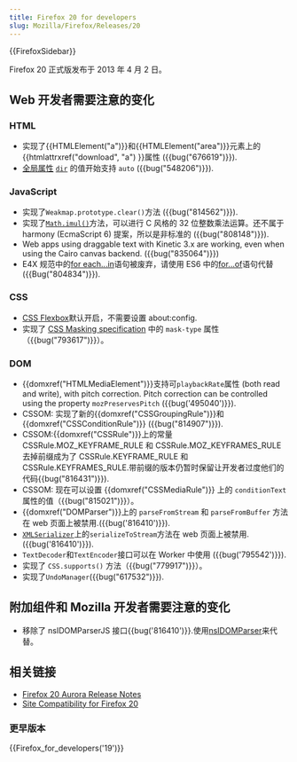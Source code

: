 ```yaml
---
title: Firefox 20 for developers
slug: Mozilla/Firefox/Releases/20
---
```


{{FirefoxSidebar}}

Firefox 20 正式版发布于 2013 年 4 月 2 日。

## Web 开发者需要注意的变化

### HTML

- 实现了{{HTMLElement("a")}}和{{HTMLElement("area")}}元素上的{{htmlattrxref("download", "a") }}属性 ({{bug("676619")}}).
- [全局属性](/zh-CN/docs/HTML/Global_attributes) [`dir`](/zh-CN/docs/HTML/Global_attributes#attr-dir) 的值开始支持 `auto` ({{bug("548206")}}).

### JavaScript

- 实现了`Weakmap.prototype.clear()`方法 ({{bug("814562")}}).
- 实现了[`Math.imul()`](/zh-CN/docs/JavaScript/Reference/Global_Objects/Math/imul)方法，可以进行 C 风格的 32 位整数乘法运算。还不属于 harmony (EcmaScript 6) 提案，所以是非标准的 ({{bug("808148")}}).
- Web apps using draggable text with Kinetic 3.x are working, even when using the Cairo canvas backend. ({{bug("835064")}})
- E4X 规范中的[for each...in](/zh-CN/docs/JavaScript/Reference/Statements/for_each...in)语句被废弃，请使用 ES6 中的[for...of](/zh-CN/docs/JavaScript/Reference/Statements/for...of)语句代替 ({{Bug("804834")}}).

### CSS

- [CSS Flexbox](/zh-CN/docs/CSS/Using_CSS_flexible_boxes)默认开启，不需要设置 about:config.
- 实现了 [CSS Masking specification](https://dvcs.w3.org/hg/FXTF/raw-file/tip/masking/index.html) 中的 `mask-type` 属性（{{bug("793617")}}）。

### DOM

- {{domxref("HTMLMediaElement")}}支持可`playbackRate`属性 (both read and write), with pitch correction. Pitch correction can be controlled using the property `mozPreservesPitch` ({{bug('495040')}}).
- CSSOM: 实现了新的{{domxref("CSSGroupingRule")}}和{{domxref("CSSConditionRule")}} ({{bug("814907")}}).
- CSSOM:{{domxref("CSSRule")}}上的常量 CSSRule.MOZ_KEYFRAME_RULE 和 CSSRule.MOZ_KEYFRAMES_RULE 去掉前缀成为了 CSSRule.KEYFRAME_RULE 和 CSSRule.KEYFRAMES_RULE.带前缀的版本仍暂时保留让开发者过度他们的代码{{bug("816431")}}).
- CSSOM: 现在可以设置 {{domxref("CSSMediaRule")}} 上的 `conditionText` 属性的值（{{bug("815021")}}）。
- {{domxref("DOMParser")}}上的 `parseFromStream` 和 `parseFromBuffer` 方法在 web 页面上被禁用.({{bug('816410')}}).
- [`XMLSerializer`](/zh-CN/docs/XMLSerializer)上的`serializeToStream`方法在 web 页面上被禁用.({{bug('816410')}}).
- `TextDecoder`和`TextEncoder`接口可以在 Worker 中使用 ({{bug('795542')}}).
- 实现了 `CSS.supports()` 方法（{{bug("779917")}}）。
- 实现了`UndoManager`({{bug("617532")}}).

## 附加组件和 Mozilla 开发者需要注意的变化

- 移除了 nsIDOMParserJS 接口{{bug('816410')}}.使用[nsIDOMParser](/zh-CN/docs/nsIDOMParser)来代替。

## 相关链接

- [Firefox 20 Aurora Release Notes](http://www.mozilla.org/zh-CN/firefox/20.0a1/nightlynotes/)
- [Site Compatibility for Firefox 20](/zh-CN/docs/Site_Compatibility_for_Firefox_20)

### 更早版本

{{Firefox_for_developers('19')}}
